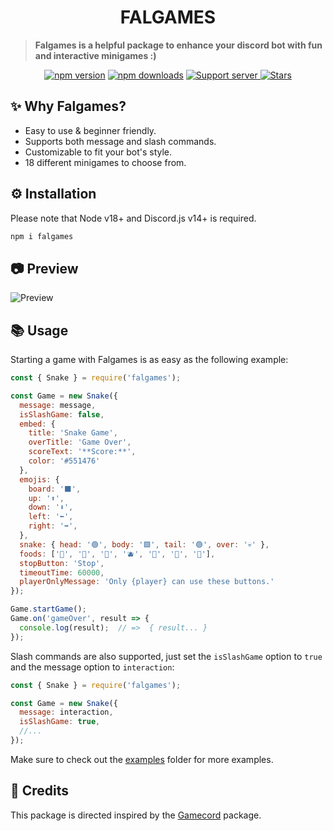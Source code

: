 <h1 align="center"> FALGAMES </h1>

> **Falgames is a helpful package to enhance your discord bot with fun and interactive minigames :)**

<p align="center">
    <a href="https://www.npmjs.com/package/falgames"><img src="https://img.shields.io/npm/v/falgames.svg?maxAge=3600" alt="npm version" /></a>
		<a href="https://www.npmjs.com/package/falgames"><img src="https://img.shields.io/npm/dt/falgames.svg?maxAge=3600" alt="npm downloads" /></a>
    <a title="Support server" href="https://discord.gg/8WrAtVYVKR">
        <img src="https://img.shields.io/discord/742332099788275732.svg?&logo=discord&logoColor=ffffff&color=7389D8&labelColor=6A7EC2&label=Support" alt="Support server">
    </a>
        <a title="Stars" href="https://github.com/falcao-g/falbot">
        <img src="https://img.shields.io/github/stars/falcao-g/Falgames" alt="Stars">
    </a>
</p>

## **✨ Why Falgames?**

- Easy to use & beginner friendly.
- Supports both message and slash commands.
- Customizable to fit your bot's style.
- 18 different minigames to choose from.

## **⚙️ Installation**

Please note that Node v18+ and Discord.js v14+ is required.

```bash
npm i falgames
```

## 📷 Preview

![Preview](/assets/preview.png)

## **📚 Usage**

Starting a game with Falgames is as easy as the following example:

```js
const { Snake } = require('falgames');

const Game = new Snake({
  message: message,
  isSlashGame: false,
  embed: {
    title: 'Snake Game',
    overTitle: 'Game Over',
    scoreText: '**Score:**',
    color: '#551476'
  },
  emojis: {
    board: '⬛',
    up: '⬆️', 
    down: '⬇️',
    left: '⬅️',
    right: '➡️',
  },
  snake: { head: '🟢', body: '🟩', tail: '🟢', over: '💀' },
  foods: ['🍎', '🍇', '🍊', '🫐', '🥕', '🥝', '🌽'],
  stopButton: 'Stop',
  timeoutTime: 60000,
  playerOnlyMessage: 'Only {player} can use these buttons.'
});

Game.startGame();
Game.on('gameOver', result => {
  console.log(result);  // =>  { result... }
});
```

Slash commands are also supported, just set the `isSlashGame` option to `true` and the message option to `interaction`:

```js
const { Snake } = require('falgames');

const Game = new Snake({
  message: interaction,
  isSlashGame: true,
  //...
});
```

Make sure to check out the [examples](examples) folder for more examples.

## **📜 Credits**

This package is directed inspired by the [Gamecord](https://www.npmjs.com/package/discord-gamecord) package.
